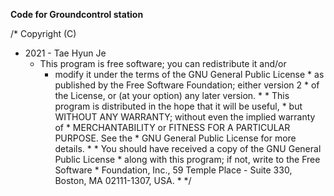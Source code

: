 **Code for Groundcontrol station**

/* Copyright (C) 
* 2021 - Tae Hyun Je
	 * This program is free software; you can redistribute it and/or
		  * modify it under the terms of the GNU General Public License
				* as published by the Free Software Foundation; either version 2
					 * of the License, or (at your option) any later version.
						  * 
								* This program is distributed in the hope that it will be useful,
									 * but WITHOUT ANY WARRANTY; without even the implied warranty of
										  * MERCHANTABILITY or FITNESS FOR A PARTICULAR PURPOSE.  See the
												* GNU General Public License for more details.
													 * 
														  * You should have received a copy of the GNU General Public License
																* along with this program; if not, write to the Free Software
																	 * Foundation, Inc., 59 Temple Place - Suite 330, Boston, MA  02111-1307, USA.
																		  * 
																				*/

